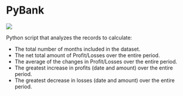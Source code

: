 # PyBank
![](https://invozone.com/wp-content/uploads/2020/06/fintech-software-development-benefits-python-min.jpg.webp)

Python script that analyzes the records to calculate:

* The total number of months included in the dataset.
* The net total amount of Profit/Losses over the entire period.
* The average of the changes in Profit/Losses over the entire period.
* The greatest increase in profits (date and amount) over the entire period.
* The greatest decrease in losses (date and amount) over the entire period.